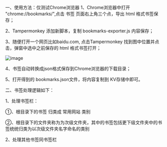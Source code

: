 一、使用方法：仅测试Chrome浏览器
1、Chrome浏览器中打开 "chrome://bookmarks/",点击 书签 页面右上角三个点，导出 html 格式书签保存；

2、Tampermonkey 添加新脚本，复制 bookmarks-exporter.js 内容保存；

3、随便打开一个网页比如baidu.com, 点击Tampermonkey 找到图中位置并点击，弹窗中选中之前保存的 html 格式书签打开；

![image](https://github.com/user-attachments/assets/fe0bcd89-fea8-4c7e-9726-42255dfcdf99)

4、书签自动转换成json格式保存到Chrome浏览器的下载目录；

5、打开得到的 bookmarks.json文件，将内容复制到 KV存储中即可。

二、书签处理逻辑如下：

1、处理书签栏：

①、根目录下的书签 归类成 常用网站 类别

②、根目录下的文件夹称为为次级文件夹，其中的书签包括更下级文件夹中的书签统统归类为以次级文件夹名字命名的类别

2、处理其他书签同书签栏


